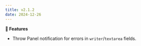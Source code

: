 ```yaml
---
title: v2.1.2
date: 2024-12-26
---
```


**🚀 Features**

- Throw Panel notification for errors in `writer`/`textarea` fields.

